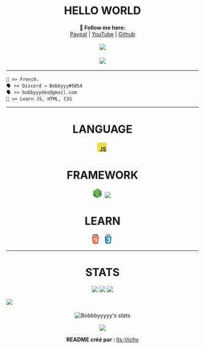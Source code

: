 
<h1 align="center">HELLO WORLD</h1>

<p align="center">
  <b>🖤 Follow me here:</b><br>
  <a href="https://www.paypal.com/donate/?hosted_button_id=QC6EWJW5M3P28">Paypal</a> |
  <a href="https://www.youtube.com/channel/UCLvjUHI8c5uAZjd2Jv-AZ9Q">YouTube</a> |
  <a href="https://github.com/Bobbbyyyyy">Github</a>
  <br><br>
  <img src="https://cdn.discordapp.com/attachments/889959952020566067/889961031684730940/giphy.gif">
  <br><br>
  <img src="https://discord.c99.nl/widget/theme-4/855824999436648469.png">
</p>

-----

```diff 
👤 >> French.
🗣️ >> Discord → Bobbyyy#5854
🗣️ >> bobbyyydev@gmail.com
🐺 >> Learn JS, HTML, CSS
```

-----

<h1 align="center">LANGUAGE</h1>

<p align="center"> 
  <code><img height="25" src="https://raw.githubusercontent.com/github/explore/80688e429a7d4ef2fca1e82350fe8e3517d3494d/topics/javascript/javascript.png"></code>&nbsp; 
</p>

<h1 align="center">FRAMEWORK</h1>

<p align="center"> 
  <code><img height="25" src="https://raw.githubusercontent.com/github/explore/80688e429a7d4ef2fca1e82350fe8e3517d3494d/topics/nodejs/nodejs.png"></code>&nbsp; 
  <code><img height="25" src="https://koya.gg/assets/img/discordjs-logo.png"></code>&nbsp; 
</p>

<h1 align="center">LEARN</h1>

<p align="center"> 
  <code><img height="25" src="https://raw.githubusercontent.com/github/explore/80688e429a7d4ef2fca1e82350fe8e3517d3494d/topics/html/html.png"></code>&nbsp; 
  <code><img height="25" src="https://raw.githubusercontent.com/github/explore/80688e429a7d4ef2fca1e82350fe8e3517d3494d/topics/css/css.png"></code>&nbsp; 
</p>

-----

<h1 align="center">STATS</h1>
<p align="center">
  <img src="https://img.shields.io/github/followers/Bobbbyyyyy?style=social">
  <img src="https://img.shields.io/github/stars/Bobbbyyyyy?style=social">
  <img src="https://komarev.com/ghpvc/?username=Bobbbyyyyy&color=green">
</p>

<img src="https://activity-graph.herokuapp.com/graph?username=Bobbbyyyyy">

<p align="center"> <img align="center" src="https://github-readme-stats.vercel.app/api?username=Bobbbyyyyy&show_icons=true&theme=radical" alt="Bobbbyyyyy's stats" /> </p>

<p align="center"> <img align="center" src="https://github-readme-stats.vercel.app/api/top-langs/?username=Bobbbyyyyy&langs_count=10&theme=radical" /></p>

<p align="center">
    <b>README créé par : </b>
    <a href="https://github.com/Its-Vichy">Its-Vichy</a>  
    <br></br>
</p>
